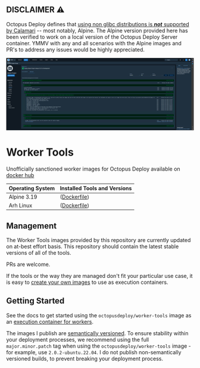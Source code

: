 ## DISCLAIMER :warning:
Octopus Deploy defines that [using non glibc distributions is _**not**_ supported by Calamari](https://octopus.com/docs/projects/steps/execution-containers-for-workers#supported-linux-distributions) -- most notably, Alpine. The Alpine version provided here has been verified to work on a local version of the Octopus Deploy Server container. YMMV with any and all scenarios with the Alpine images and PR's to address any issues would be highly appreciated.

![Proof Alpine Works for Script Process](./alpine_proof.png)

# Worker Tools

Unofficially sanctioned worker images for Octopus Deploy available on [docker hub](https://hub.docker.com/r/felsokning/worker-tools)

| Operating System         | Installed Tools and Versions                                                                                                                         |
|--------------------------|------------------------------------------------------------------------------------------------------------------------------------------------------|
| Alpine 3.19              | ([Dockerfile](https://github.com/felsoking/worker-tools/blob/master/Alpine.3.19/Dockerfile))                                                         |
| Arh Linux                | ([Dockerfile](https://github.com/OctopusDeploy/WorkerTools/blob/master/Arch/Dockerfile))                                                             |

## Management

The Worker Tools images provided by this repository are currently updated on at-best effort basis. This repository should contain the latest stable versions of all of the tools.

PRs are welcome. 

If the tools or the way they are managed don't fit your particular use case, it is easy to [create your own images](https://octopus.com/docs/projects/steps/execution-containers-for-workers#which-image) to use as execution containers.

## Getting Started

See the docs to get started using the `octopusdeploy/worker-tools` image as an [execution container for workers](https://octopus.com/docs/deployment-process/execution-containers-for-workers).

The images I publish are [semantically versioned](https://semver.org/). To ensure stability within your deployment processes, we recommend using the full `major.minor.patch` tag when using the `octopusdeploy/worker-tools` image - for example, use `2.0.2-ubuntu.22.04`. I do not publish non-semantically versioned builds, to prevent breaking your deployment process.